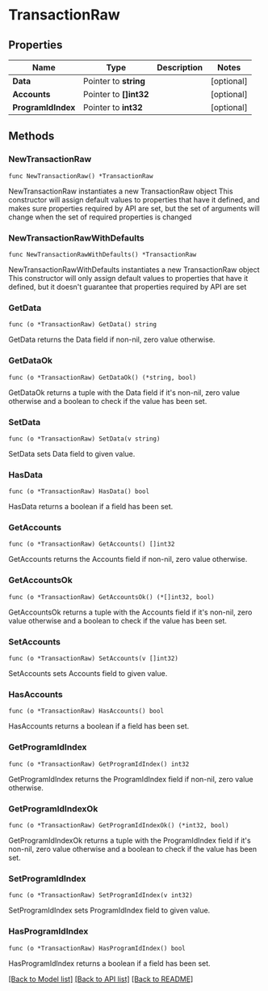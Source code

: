 # TransactionRaw

## Properties

Name | Type | Description | Notes
------------ | ------------- | ------------- | -------------
**Data** | Pointer to **string** |  | [optional] 
**Accounts** | Pointer to **[]int32** |  | [optional] 
**ProgramIdIndex** | Pointer to **int32** |  | [optional] 

## Methods

### NewTransactionRaw

`func NewTransactionRaw() *TransactionRaw`

NewTransactionRaw instantiates a new TransactionRaw object
This constructor will assign default values to properties that have it defined,
and makes sure properties required by API are set, but the set of arguments
will change when the set of required properties is changed

### NewTransactionRawWithDefaults

`func NewTransactionRawWithDefaults() *TransactionRaw`

NewTransactionRawWithDefaults instantiates a new TransactionRaw object
This constructor will only assign default values to properties that have it defined,
but it doesn't guarantee that properties required by API are set

### GetData

`func (o *TransactionRaw) GetData() string`

GetData returns the Data field if non-nil, zero value otherwise.

### GetDataOk

`func (o *TransactionRaw) GetDataOk() (*string, bool)`

GetDataOk returns a tuple with the Data field if it's non-nil, zero value otherwise
and a boolean to check if the value has been set.

### SetData

`func (o *TransactionRaw) SetData(v string)`

SetData sets Data field to given value.

### HasData

`func (o *TransactionRaw) HasData() bool`

HasData returns a boolean if a field has been set.

### GetAccounts

`func (o *TransactionRaw) GetAccounts() []int32`

GetAccounts returns the Accounts field if non-nil, zero value otherwise.

### GetAccountsOk

`func (o *TransactionRaw) GetAccountsOk() (*[]int32, bool)`

GetAccountsOk returns a tuple with the Accounts field if it's non-nil, zero value otherwise
and a boolean to check if the value has been set.

### SetAccounts

`func (o *TransactionRaw) SetAccounts(v []int32)`

SetAccounts sets Accounts field to given value.

### HasAccounts

`func (o *TransactionRaw) HasAccounts() bool`

HasAccounts returns a boolean if a field has been set.

### GetProgramIdIndex

`func (o *TransactionRaw) GetProgramIdIndex() int32`

GetProgramIdIndex returns the ProgramIdIndex field if non-nil, zero value otherwise.

### GetProgramIdIndexOk

`func (o *TransactionRaw) GetProgramIdIndexOk() (*int32, bool)`

GetProgramIdIndexOk returns a tuple with the ProgramIdIndex field if it's non-nil, zero value otherwise
and a boolean to check if the value has been set.

### SetProgramIdIndex

`func (o *TransactionRaw) SetProgramIdIndex(v int32)`

SetProgramIdIndex sets ProgramIdIndex field to given value.

### HasProgramIdIndex

`func (o *TransactionRaw) HasProgramIdIndex() bool`

HasProgramIdIndex returns a boolean if a field has been set.


[[Back to Model list]](../README.md#documentation-for-models) [[Back to API list]](../README.md#documentation-for-api-endpoints) [[Back to README]](../README.md)


